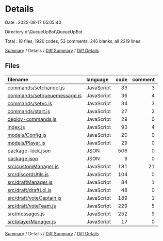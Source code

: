 # Details

Date : 2025-08-17 05:05:40

Directory d:\\QueueUpBot\\QueueUpBot

Total : 18 files,  1920 codes, 53 comments, 246 blanks, all 2219 lines

[Summary](results.md) / Details / [Diff Summary](diff.md) / [Diff Details](diff-details.md)

## Files
| filename | language | code | comment | blank | total |
| :--- | :--- | ---: | ---: | ---: | ---: |
| [commands/setchannel.js](/commands/setchannel.js) | JavaScript | 33 | 3 | 8 | 44 |
| [commands/setqueuemessage.js](/commands/setqueuemessage.js) | JavaScript | 36 | 4 | 5 | 45 |
| [commands/setvc.js](/commands/setvc.js) | JavaScript | 34 | 3 | 8 | 45 |
| [commands/start.js](/commands/start.js) | JavaScript | 27 | 2 | 8 | 37 |
| [deploy-commands.js](/deploy-commands.js) | JavaScript | 29 | 0 | 7 | 36 |
| [index.js](/index.js) | JavaScript | 93 | 4 | 19 | 116 |
| [models/Config.js](/models/Config.js) | JavaScript | 20 | 0 | 2 | 22 |
| [models/Player.js](/models/Player.js) | JavaScript | 29 | 0 | 4 | 33 |
| [package-lock.json](/package-lock.json) | JSON | 506 | 0 | 1 | 507 |
| [package.json](/package.json) | JSON | 9 | 0 | 1 | 10 |
| [src/customManager.js](/src/customManager.js) | JavaScript | 181 | 21 | 32 | 234 |
| [src/discordUtils.js](/src/discordUtils.js) | JavaScript | 104 | 0 | 11 | 115 |
| [src/draftManager.js](/src/draftManager.js) | JavaScript | 84 | 1 | 11 | 96 |
| [src/draft/draftLol.js](/src/draft/draftLol.js) | JavaScript | 48 | 0 | 6 | 54 |
| [src/draft/voteCaptain.js](/src/draft/voteCaptain.js) | JavaScript | 189 | 1 | 27 | 217 |
| [src/draft/voteTeam.js](/src/draft/voteTeam.js) | JavaScript | 229 | 5 | 42 | 276 |
| [src/messages.js](/src/messages.js) | JavaScript | 252 | 9 | 50 | 311 |
| [src/playerManager.js](/src/playerManager.js) | JavaScript | 17 | 0 | 4 | 21 |

[Summary](results.md) / Details / [Diff Summary](diff.md) / [Diff Details](diff-details.md)